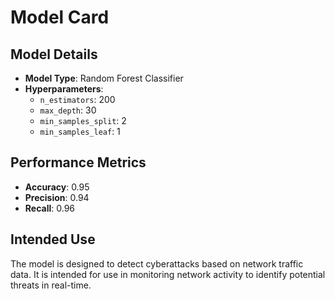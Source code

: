 # Model Card

## Model Details
- **Model Type**: Random Forest Classifier
- **Hyperparameters**:
  - `n_estimators`: 200
  - `max_depth`: 30
  - `min_samples_split`: 2
  - `min_samples_leaf`: 1

## Performance Metrics
- **Accuracy**: 0.95
- **Precision**: 0.94
- **Recall**: 0.96

## Intended Use
The model is designed to detect cyberattacks based on network traffic data. It is intended for use in monitoring network activity to identify potential threats in real-time.
